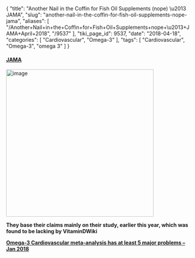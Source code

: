 {
    "title": "Another Nail in the Coffin for Fish Oil Supplements (nope) \u2013 JAMA",
    "slug": "another-nail-in-the-coffin-for-fish-oil-supplements-nope-jama",
    "aliases": [
        "/Another+Nail+in+the+Coffin+for+Fish+Oil+Supplements+nope+\u2013+JAMA+April+2018",
        "/9537"
    ],
    "tiki_page_id": 9537,
    "date": "2018-04-18",
    "categories": [
        "Cardiovascular",
        "Omega-3"
    ],
    "tags": [
        "Cardiovascular",
        "Omega-3",
        "omega 3"
    ]
}


#### [JAMA](https://jamanetwork.com/journals/jama/fullarticle/2679051?utm_source=silverchair&utm_medium=email&utm_campaign=article_alert-jama&utm_content=olf&utm_term=041818)

<img src="https://d378j1rmrlek7x.cloudfront.net/attachments/jpeg/coffin.jpg" alt="image" width="400">

 **They base their claims mainly on their study, earlier this year, which was found to be lacking by VitaminDWiki** 

 **[Omega-3 Cardiovascular meta-analysis has at least 5 major problems – Jan 2018](/posts/omega-3-cardiovascular-meta-analysis-has-at-least-5-major-problems)**
